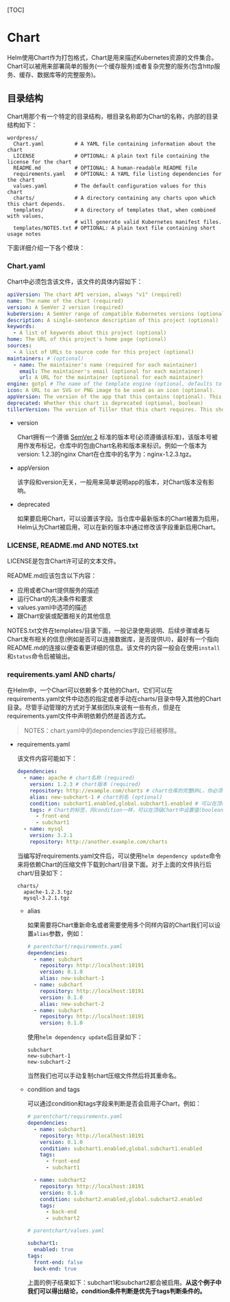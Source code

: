 [TOC]

# Chart

Helm使用Chart作为打包格式，Chart是用来描述Kubernetes资源的文件集合。Chart可以被用来部署简单的服务(一个缓存服务)或者复杂完整的服务(包含http服务、缓存、数据库等的完整服务)。



## 目录结构

Chart用那个有一个特定的目录结构，根目录名称即为Chart的名称，内部的目录结构如下：

```
wordpress/
  Chart.yaml          # A YAML file containing information about the chart
  LICENSE             # OPTIONAL: A plain text file containing the license for the chart
  README.md           # OPTIONAL: A human-readable README file
  requirements.yaml   # OPTIONAL: A YAML file listing dependencies for the chart
  values.yaml         # The default configuration values for this chart
  charts/             # A directory containing any charts upon which this chart depends.
  templates/          # A directory of templates that, when combined with values,
                      # will generate valid Kubernetes manifest files.
  templates/NOTES.txt # OPTIONAL: A plain text file containing short usage notes
```

下面详细介绍一下各个模块：

### Chart.yaml

Chart中必须包含该文件，该文件的具体内容如下：

```yaml
apiVersion: The chart API version, always "v1" (required)
name: The name of the chart (required)
version: A SemVer 2 version (required)
kubeVersion: A SemVer range of compatible Kubernetes versions (optional)
description: A single-sentence description of this project (optional)
keywords:
  - A list of keywords about this project (optional)
home: The URL of this project's home page (optional)
sources:
  - A list of URLs to source code for this project (optional)
maintainers: # (optional)
  - name: The maintainer's name (required for each maintainer)
    email: The maintainer's email (optional for each maintainer)
    url: A URL for the maintainer (optional for each maintainer)
engine: gotpl # The name of the template engine (optional, defaults to gotpl)
icon: A URL to an SVG or PNG image to be used as an icon (optional).
appVersion: The version of the app that this contains (optional). This needn't be SemVer.
deprecated: Whether this chart is deprecated (optional, boolean)
tillerVersion: The version of Tiller that this chart requires. This should be expressed as a SemVer range: ">2.0.0" (optional)
```

- version

  Chart拥有一个遵循 [SemVer 2](https://semver.org/) 标准的版本号(必须遵循该标准)，该版本号被用作发布标记，仓库中的包由Chart名称和版本来标识。例如一个版本为version: 1.2.3的nginx Chart在仓库中的名字为：nginx-1.2.3.tgz。

- appVersion

  该字段和version无关，一般用来简单说明app的版本，对Chart版本没有影响。

- deprecated

  如果要启用Chart，可以设置该字段。当仓库中最新版本的Chart被置为启用，Helm认为Chart被启用，可以在新的版本中通过修改该字段重新启用Chart。

### LICENSE, README.md AND NOTES.txt

LICENSE是包含Chart许可证的文本文件。

README.md应该包含以下内容：

- 应用或者Chart提供服务的描述
- 运行Chart的先决条件和要求
- values.yaml中选项的描述
- 跟Chart安装或配置相关的其他信息

NOTES.txt文件在templates/目录下面，一般记录使用说明、后续步骤或者与Chart发布相关的信息(例如是否可以连接数据库，是否提供UI)，最好有一个指向README.md的连接以便查看更详细的信息。该文件的内容一般会在使用`install`和`status`命令后被输出。

### requirements.yaml AND charts/

在Helm中，一个Chart可以依赖多个其他的Chart，它们可以在requirements.yaml文件中动态的指定或者手动在charts/目录中导入其他的Chart目录。尽管手动管理的方式对于某些团队来说有一些有点，但是在requirements.yaml文件中声明依赖仍然是首选方式。

> NOTES：chart.yaml中的dependencies字段已经被移除。

- requirements.yaml

  该文件内容可能如下：

  ```yaml
  dependencies:
    - name: apache # chart名称 (required)
      version: 1.2.3 # chart版本 (required)
      repository: http://example.com/charts # chart仓库的完整URL，你必须在本地使用helm reop add指令进行添加 (required)
      alias: new-subchart-1 # chart别名 (optional)
      condition: subchart1.enabled,global.subchart1.enabled # 可以在顶级Chart(自己创建的Chart)中设置指定路径的值(boolean)，根据该值来判断子Chart是否启用，只会使用匹配的第一个值，如果没有条件失效 (optional)
      tags: # Chart的标签，同condition一样，可以在顶级Chart中设置值(boolean)，用来判定是否启用该Chart (optional)
        - front-end
        - subchart1
    - name: mysql
      version: 3.2.1
      repository: http://another.example.com/charts
  ```

  当编写好requirements.yaml文件后，可以使用`helm dependency update`命令来将依赖Chart的压缩文件下载到chart/目录下面。对于上面的文件执行后chart/目录如下：

  ```
  charts/
    apache-1.2.3.tgz
    mysql-3.2.1.tgz
  ```

  - alias

    如果需要将Chart重新命名或者需要使用多个同样内容的Chart我们可以设置`alias`参数，例如：

    ```yaml
    # parentchart/requirements.yaml
    dependencies:
      - name: subchart
        repository: http://localhost:10191
        version: 0.1.0
        alias: new-subchart-1
      - name: subchart
        repository: http://localhost:10191
        version: 0.1.0
        alias: new-subchart-2
      - name: subchart
        repository: http://localhost:10191
        version: 0.1.0
    ```

    使用`helm dependency update`后目录如下：

    ```
    subchart
    new-subchart-1
    new-subchart-2
    ```

    当然我们也可以手动复制chart压缩文件然后将其重命名。

  - condition and tags

    可以通过condition和tags字段来判断是否会启用子Chart，例如：

    ```yaml
    # parentchart/requirements.yaml
    dependencies:
      - name: subchart1
        repository: http://localhost:10191
        version: 0.1.0
        condition: subchart1.enabled,global.subchart1.enabled
        tags:
          - front-end
          - subchart1
    
      - name: subchart2
        repository: http://localhost:10191
        version: 0.1.0
        condition: subchart2.enabled,global.subchart2.enabled
        tags:
          - back-end
          - subchart2
    ```

    ```yaml
    # parentchart/values.yaml
    
    subchart1:
      enabled: true
    tags:
      front-end: false
      back-end: true
    ```

    上面的例子结果如下：subchart1和subchart2都会被启用。**从这个例子中我们可以得出结论，condition条件判断是优先于tags判断条件的。**

























